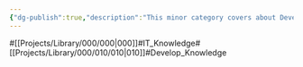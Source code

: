 ```yaml
---
{"dg-publish":true,"description":"This minor category covers about Develop Base knowledge.","permalink":"/projects/library/000/010/010/","dgPassFrontmatter":true,"noteIcon":"0","created":"2024-06-20T01:27:32.118+09:00","updated":"2024-06-20T01:42:44.782+09:00"}
---
```


#[[Projects/Library/000/000\|000]]#IT_Knowledge#[[Projects/Library/000/010/010\|010]]#Develop_Knowledge